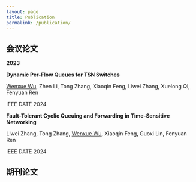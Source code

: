 ```yaml
---
layout: page
title: Publication
permalink: /publication/
---
```


## 会议论文

**2023**

 __Dynamic Per-Flow Queues for TSN Switches__

  <u>Wenxue Wu</u>, Zhen Li, Tong Zhang, Xiaoqin Feng, Liwei Zhang, Xuelong Qi, Fenyuan Ren

  IEEE DATE 2024

 __Fault-Tolerant Cyclic Queuing and Forwarding in Time-Sensitive Networking__

   Liwei Zhang, Tong Zhang, <u>Wenxue Wu</u>, Xiaoqin Feng, Guoxi Lin, Fenyuan Ren

  IEEE DATE 2024

## 期刊论文



